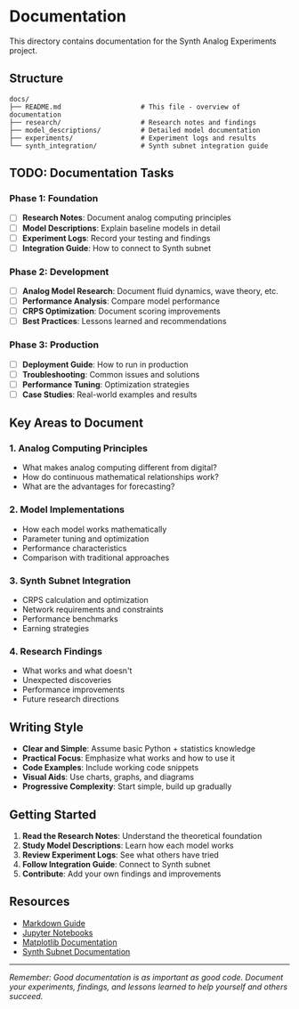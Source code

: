 # Documentation

This directory contains documentation for the Synth Analog Experiments project.

## Structure

```
docs/
├── README.md                    # This file - overview of documentation
├── research/                    # Research notes and findings
├── model_descriptions/          # Detailed model documentation
├── experiments/                 # Experiment logs and results
└── synth_integration/           # Synth subnet integration guide
```

## TODO: Documentation Tasks

### Phase 1: Foundation
- [ ] **Research Notes**: Document analog computing principles
- [ ] **Model Descriptions**: Explain baseline models in detail
- [ ] **Experiment Logs**: Record your testing and findings
- [ ] **Integration Guide**: How to connect to Synth subnet

### Phase 2: Development
- [ ] **Analog Model Research**: Document fluid dynamics, wave theory, etc.
- [ ] **Performance Analysis**: Compare model performance
- [ ] **CRPS Optimization**: Document scoring improvements
- [ ] **Best Practices**: Lessons learned and recommendations

### Phase 3: Production
- [ ] **Deployment Guide**: How to run in production
- [ ] **Troubleshooting**: Common issues and solutions
- [ ] **Performance Tuning**: Optimization strategies
- [ ] **Case Studies**: Real-world examples and results

## Key Areas to Document

### 1. Analog Computing Principles
- What makes analog computing different from digital?
- How do continuous mathematical relationships work?
- What are the advantages for forecasting?

### 2. Model Implementations
- How each model works mathematically
- Parameter tuning and optimization
- Performance characteristics
- Comparison with traditional approaches

### 3. Synth Subnet Integration
- CRPS calculation and optimization
- Network requirements and constraints
- Performance benchmarks
- Earning strategies

### 4. Research Findings
- What works and what doesn't
- Unexpected discoveries
- Performance improvements
- Future research directions

## Writing Style

- **Clear and Simple**: Assume basic Python + statistics knowledge
- **Practical Focus**: Emphasize what works and how to use it
- **Code Examples**: Include working code snippets
- **Visual Aids**: Use charts, graphs, and diagrams
- **Progressive Complexity**: Start simple, build up gradually

## Getting Started

1. **Read the Research Notes**: Understand the theoretical foundation
2. **Study Model Descriptions**: Learn how each model works
3. **Review Experiment Logs**: See what others have tried
4. **Follow Integration Guide**: Connect to Synth subnet
5. **Contribute**: Add your own findings and improvements

## Resources

- [Markdown Guide](https://www.markdownguide.org/)
- [Jupyter Notebooks](https://jupyter.org/)
- [Matplotlib Documentation](https://matplotlib.org/)
- [Synth Subnet Documentation](https://docs.bittensor.com/)

---

*Remember: Good documentation is as important as good code. Document your experiments, findings, and lessons learned to help yourself and others succeed.*
